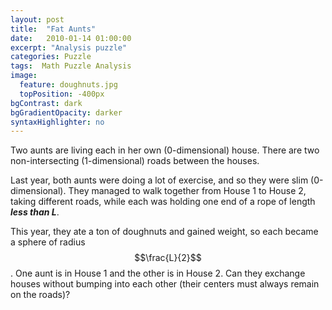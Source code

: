 ```yaml
---
layout: post
title:  "Fat Aunts"
date:   2010-01-14 01:00:00
excerpt: "Analysis puzzle"
categories: Puzzle
tags:  Math Puzzle Analysis
image:
  feature: doughnuts.jpg
  topPosition: -400px
bgContrast: dark
bgGradientOpacity: darker
syntaxHighlighter: no
---
```

Two aunts are living each in her own (0-dimensional) house. There are two non-intersecting (1-dimensional) roads between the houses.

Last year, both aunts were doing a lot of exercise, and so they were slim (0-dimensional). They managed to walk together from House 1 to House 2, taking different roads, while each was holding one end of a rope of length ***less than L***.

This year, they ate a ton of doughnuts and gained weight, so each became a sphere of radius $$\frac{L}{2}$$. One aunt is in House 1 and the other is in House 2. Can they exchange houses without bumping into each other (their centers must always remain on the roads)?